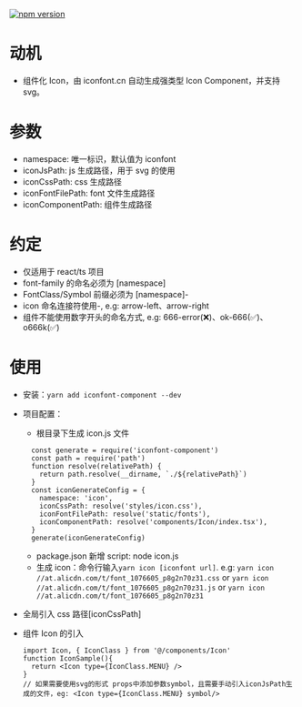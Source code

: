 [![npm version](https://img.shields.io/npm/v/iconfont-component.svg?style=flat)](https://www.npmjs.com/package/iconfont-component)

# 动机

- 组件化 Icon，由 iconfont.cn 自动生成强类型 Icon Component，并支持 svg。

# 参数

- namespace: 唯一标识，默认值为 iconfont
- iconJsPath: js 生成路径，用于 svg 的使用
- iconCssPath: css 生成路径
- iconFontFilePath: font 文件生成路径
- iconComponentPath: 组件生成路径

# 约定

- 仅适用于 react/ts 项目
- font-family 的命名必须为 [namespace]
- FontClass/Symbol 前缀必须为 [namespace]-
- icon 命名连接符使用-, e.g: arrow-left、arrow-right
- 组件不能使用数字开头的命名方式, e.g: 666-error(❌)、ok-666(✅)、o666k(✅)

# 使用

- 安装：`yarn add iconfont-component --dev`
- 项目配置：

  - 根目录下生成 icon.js 文件

  ```
    const generate = require('iconfont-component')
    const path = require('path')
    function resolve(relativePath) {
      return path.resolve(__dirname, `./${relativePath}`)
    }
    const iconGenerateConfig = {
      namespace: 'icon',
      iconCssPath: resolve('styles/icon.css'),
      iconFontFilePath: resolve('static/fonts'),
      iconComponentPath: resolve('components/Icon/index.tsx'),
    }
    generate(iconGenerateConfig)

  ```

  - package.json 新增 script: node icon.js
  - 生成 icon：命令行输入`yarn icon [iconfont url]`. e.g: `yarn icon //at.alicdn.com/t/font_1076605_p8g2n70z31.css` or `yarn icon //at.alicdn.com/t/font_1076605_p8g2n70z31.js` or `yarn icon //at.alicdn.com/t/font_1076605_p8g2n70z31`

- 全局引入 css 路径[iconCssPath]

- 组件 Icon 的引入

  ```
  import Icon, { IconClass } from '@/components/Icon'
  function IconSample(){
    return <Icon type={IconClass.MENU} />
  }
  // 如果需要使用svg的形式 props中添加参数symbol，且需要手动引入iconJsPath生成的文件，eg: <Icon type={IconClass.MENU} symbol/>
  ```
